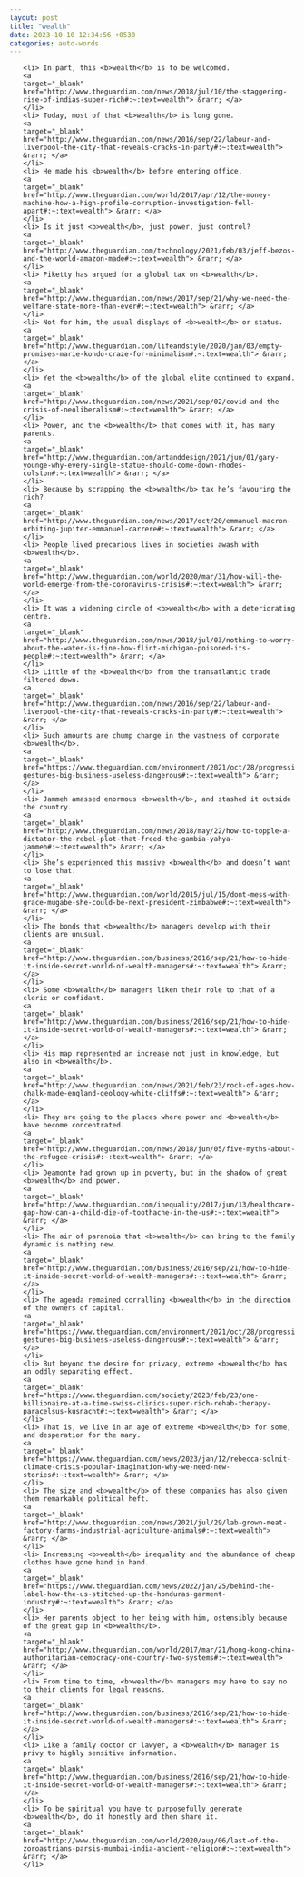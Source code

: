 ```yaml
---
layout: post
title: "wealth"
date: 2023-10-10 12:34:56 +0530
categories: auto-words
---
```

<ol>

    <li> In part, this <b>wealth</b> is to be welcomed.
    <a 
    target="_blank" 
    href="http://www.theguardian.com/news/2018/jul/10/the-staggering-rise-of-indias-super-rich#:~:text=wealth"> &rarr; </a>
    </li>
    <li> Today, most of that <b>wealth</b> is long gone.
    <a 
    target="_blank" 
    href="http://www.theguardian.com/news/2016/sep/22/labour-and-liverpool-the-city-that-reveals-cracks-in-party#:~:text=wealth"> &rarr; </a>
    </li>
    <li> He made his <b>wealth</b> before entering office.
    <a 
    target="_blank" 
    href="http://www.theguardian.com/world/2017/apr/12/the-money-machine-how-a-high-profile-corruption-investigation-fell-apart#:~:text=wealth"> &rarr; </a>
    </li>
    <li> Is it just <b>wealth</b>, just power, just control?
    <a 
    target="_blank" 
    href="http://www.theguardian.com/technology/2021/feb/03/jeff-bezos-and-the-world-amazon-made#:~:text=wealth"> &rarr; </a>
    </li>
    <li> Piketty has argued for a global tax on <b>wealth</b>.
    <a 
    target="_blank" 
    href="http://www.theguardian.com/news/2017/sep/21/why-we-need-the-welfare-state-more-than-ever#:~:text=wealth"> &rarr; </a>
    </li>
    <li> Not for him, the usual displays of <b>wealth</b> or status.
    <a 
    target="_blank" 
    href="http://www.theguardian.com/lifeandstyle/2020/jan/03/empty-promises-marie-kondo-craze-for-minimalism#:~:text=wealth"> &rarr; </a>
    </li>
    <li> Yet the <b>wealth</b> of the global elite continued to expand.
    <a 
    target="_blank" 
    href="http://www.theguardian.com/news/2021/sep/02/covid-and-the-crisis-of-neoliberalism#:~:text=wealth"> &rarr; </a>
    </li>
    <li> Power, and the <b>wealth</b> that comes with it, has many parents.
    <a 
    target="_blank" 
    href="http://www.theguardian.com/artanddesign/2021/jun/01/gary-younge-why-every-single-statue-should-come-down-rhodes-colston#:~:text=wealth"> &rarr; </a>
    </li>
    <li> Because by scrapping the <b>wealth</b> tax he’s favouring the rich?
    <a 
    target="_blank" 
    href="http://www.theguardian.com/news/2017/oct/20/emmanuel-macron-orbiting-jupiter-emmanuel-carrere#:~:text=wealth"> &rarr; </a>
    </li>
    <li> People lived precarious lives in societies awash with <b>wealth</b>.
    <a 
    target="_blank" 
    href="http://www.theguardian.com/world/2020/mar/31/how-will-the-world-emerge-from-the-coronavirus-crisis#:~:text=wealth"> &rarr; </a>
    </li>
    <li> It was a widening circle of <b>wealth</b> with a deteriorating centre.
    <a 
    target="_blank" 
    href="http://www.theguardian.com/news/2018/jul/03/nothing-to-worry-about-the-water-is-fine-how-flint-michigan-poisoned-its-people#:~:text=wealth"> &rarr; </a>
    </li>
    <li> Little of the <b>wealth</b> from the transatlantic trade filtered down.
    <a 
    target="_blank" 
    href="http://www.theguardian.com/news/2016/sep/22/labour-and-liverpool-the-city-that-reveals-cracks-in-party#:~:text=wealth"> &rarr; </a>
    </li>
    <li> Such amounts are chump change in the vastness of corporate <b>wealth</b>.
    <a 
    target="_blank" 
    href="https://www.theguardian.com/environment/2021/oct/28/progressive-gestures-big-business-useless-dangerous#:~:text=wealth"> &rarr; </a>
    </li>
    <li> Jammeh amassed enormous <b>wealth</b>, and stashed it outside the country.
    <a 
    target="_blank" 
    href="http://www.theguardian.com/news/2018/may/22/how-to-topple-a-dictator-the-rebel-plot-that-freed-the-gambia-yahya-jammeh#:~:text=wealth"> &rarr; </a>
    </li>
    <li> She’s experienced this massive <b>wealth</b> and doesn’t want to lose that.
    <a 
    target="_blank" 
    href="http://www.theguardian.com/world/2015/jul/15/dont-mess-with-grace-mugabe-she-could-be-next-president-zimbabwe#:~:text=wealth"> &rarr; </a>
    </li>
    <li> The bonds that <b>wealth</b> managers develop with their clients are unusual.
    <a 
    target="_blank" 
    href="http://www.theguardian.com/business/2016/sep/21/how-to-hide-it-inside-secret-world-of-wealth-managers#:~:text=wealth"> &rarr; </a>
    </li>
    <li> Some <b>wealth</b> managers liken their role to that of a cleric or confidant.
    <a 
    target="_blank" 
    href="http://www.theguardian.com/business/2016/sep/21/how-to-hide-it-inside-secret-world-of-wealth-managers#:~:text=wealth"> &rarr; </a>
    </li>
    <li> His map represented an increase not just in knowledge, but also in <b>wealth</b>.
    <a 
    target="_blank" 
    href="http://www.theguardian.com/news/2021/feb/23/rock-of-ages-how-chalk-made-england-geology-white-cliffs#:~:text=wealth"> &rarr; </a>
    </li>
    <li> They are going to the places where power and <b>wealth</b> have become concentrated.
    <a 
    target="_blank" 
    href="http://www.theguardian.com/news/2018/jun/05/five-myths-about-the-refugee-crisis#:~:text=wealth"> &rarr; </a>
    </li>
    <li> Deamonte had grown up in poverty, but in the shadow of great <b>wealth</b> and power.
    <a 
    target="_blank" 
    href="http://www.theguardian.com/inequality/2017/jun/13/healthcare-gap-how-can-a-child-die-of-toothache-in-the-us#:~:text=wealth"> &rarr; </a>
    </li>
    <li> The air of paranoia that <b>wealth</b> can bring to the family dynamic is nothing new.
    <a 
    target="_blank" 
    href="http://www.theguardian.com/business/2016/sep/21/how-to-hide-it-inside-secret-world-of-wealth-managers#:~:text=wealth"> &rarr; </a>
    </li>
    <li> The agenda remained corralling <b>wealth</b> in the direction of the owners of capital.
    <a 
    target="_blank" 
    href="https://www.theguardian.com/environment/2021/oct/28/progressive-gestures-big-business-useless-dangerous#:~:text=wealth"> &rarr; </a>
    </li>
    <li> But beyond the desire for privacy, extreme <b>wealth</b> has an oddly separating effect.
    <a 
    target="_blank" 
    href="https://www.theguardian.com/society/2023/feb/23/one-billionaire-at-a-time-swiss-clinics-super-rich-rehab-therapy-paracelsus-kusnacht#:~:text=wealth"> &rarr; </a>
    </li>
    <li> That is, we live in an age of extreme <b>wealth</b> for some, and desperation for the many.
    <a 
    target="_blank" 
    href="https://www.theguardian.com/news/2023/jan/12/rebecca-solnit-climate-crisis-popular-imagination-why-we-need-new-stories#:~:text=wealth"> &rarr; </a>
    </li>
    <li> The size and <b>wealth</b> of these companies has also given them remarkable political heft.
    <a 
    target="_blank" 
    href="http://www.theguardian.com/news/2021/jul/29/lab-grown-meat-factory-farms-industrial-agriculture-animals#:~:text=wealth"> &rarr; </a>
    </li>
    <li> Increasing <b>wealth</b> inequality and the abundance of cheap clothes have gone hand in hand.
    <a 
    target="_blank" 
    href="https://www.theguardian.com/news/2022/jan/25/behind-the-label-how-the-us-stitched-up-the-honduras-garment-industry#:~:text=wealth"> &rarr; </a>
    </li>
    <li> Her parents object to her being with him, ostensibly because of the great gap in <b>wealth</b>.
    <a 
    target="_blank" 
    href="http://www.theguardian.com/world/2017/mar/21/hong-kong-china-authoritarian-democracy-one-country-two-systems#:~:text=wealth"> &rarr; </a>
    </li>
    <li> From time to time, <b>wealth</b> managers may have to say no to their clients for legal reasons.
    <a 
    target="_blank" 
    href="http://www.theguardian.com/business/2016/sep/21/how-to-hide-it-inside-secret-world-of-wealth-managers#:~:text=wealth"> &rarr; </a>
    </li>
    <li> Like a family doctor or lawyer, a <b>wealth</b> manager is privy to highly sensitive information.
    <a 
    target="_blank" 
    href="http://www.theguardian.com/business/2016/sep/21/how-to-hide-it-inside-secret-world-of-wealth-managers#:~:text=wealth"> &rarr; </a>
    </li>
    <li> To be spiritual you have to purposefully generate <b>wealth</b>, do it honestly and then share it.
    <a 
    target="_blank" 
    href="http://www.theguardian.com/world/2020/aug/06/last-of-the-zoroastrians-parsis-mumbai-india-ancient-religion#:~:text=wealth"> &rarr; </a>
    </li>